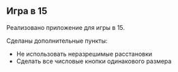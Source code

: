 ## Игра в 15

Реализовано приложение для игры в 15.

Сделаны дополнительные пункты:
- Не использовать неразрешимые расстановки
- Сделать все числовые кнопки одинакового размера
